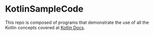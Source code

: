 # KotlinSampleCode
This repo is composed of programs that demonstrate the use of all the Kotlin concepts covered at [Kotlin Docs](https://kotlinlang.org/docs/home.html).
